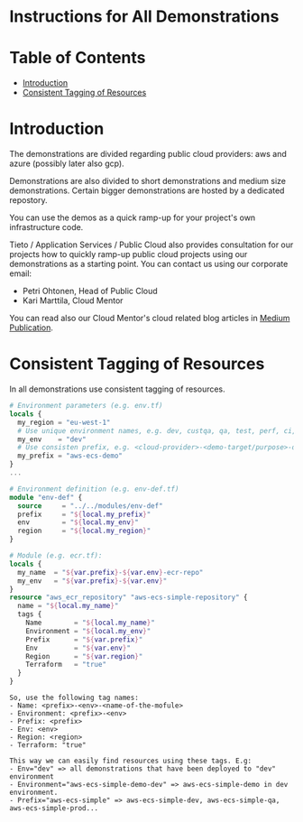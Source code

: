 # Instructions for All Demonstrations  <!-- omit in toc -->


# Table of Contents  <!-- omit in toc -->
- [Introduction](#introduction)
- [Consistent Tagging of Resources](#consistent-tagging-of-resources)


# Introduction

The demonstrations are divided regarding public cloud providers: aws and azure (possibly later also gcp).

Demonstrations are also divided to short demonstrations and medium size demonstrations. Certain bigger demonstrations are hosted by a dedicated repostory.

You can use the demos as a quick ramp-up for your project's own infrastructure code.

Tieto / Application Services / Public Cloud also provides consultation for our projects how to quickly ramp-up public cloud projects using our demonstrations as a starting point. You can contact us using our corporate email:
- Petri Ohtonen, Head of Public Cloud
- Kari Marttila, Cloud Mentor

You can read also our Cloud Mentor's cloud related blog articles in [Medium Publication](https://medium.com/@kari.marttila).


# Consistent Tagging of Resources

In all demonstrations use consistent tagging of resources.



```terraform
# Environment parameters (e.g. env.tf)
locals {
  my_region = "eu-west-1"
  # Use unique environment names, e.g. dev, custqa, qa, test, perf, ci, prod...
  my_env    = "dev"
  # Use consisten prefix, e.g. <cloud-provider>-<demo-target/purpose>-demo, e.g. aws-ecs-demo  
  my_prefix = "aws-ecs-demo"
}
...

# Environment definition (e.g. env-def.tf)
module "env-def" {
  source     = "../../modules/env-def"
  prefix     = "${local.my_prefix}"
  env        = "${local.my_env}"
  region     = "${local.my_region}"
}

# Module (e.g. ecr.tf):
locals {
  my_name  = "${var.prefix}-${var.env}-ecr-repo"
  my_env   = "${var.prefix}-${var.env}"
}
resource "aws_ecr_repository" "aws-ecs-simple-repository" {
  name = "${local.my_name}"
  tags {
    Name        = "${local.my_name}"
    Environment = "${local.my_env}"
    Prefix      = "${var.prefix}"
    Env         = "${var.env}"
    Region      = "${var.region}"
    Terraform   = "true"
  }
}
```

```text
So, use the following tag names:
- Name: <prefix>-<env>-<name-of-the-mofule>
- Environment: <prefix>-<env>
- Prefix: <prefix>
- Env: <env>
- Region: <region>
- Terraform: "true"

This way we can easily find resources using these tags. E.g:
- Env="dev" => all demonstrations that have been deployed to "dev" environment
- Environment="aws-ecs-simple-demo-dev" => aws-ecs-simple-demo in dev environment.
- Prefix="aws-ecs-simple" => aws-ecs-simple-dev, aws-ecs-simple-qa, aws-ecs-simple-prod...
```
